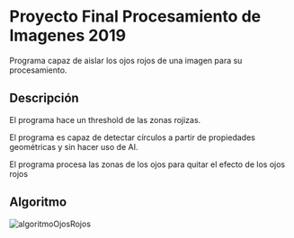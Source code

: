 # Proyecto Final Procesamiento de Imagenes 2019

Programa capaz de aislar los ojos rojos de una imagen para su procesamiento. 

## Descripción

El programa hace un threshold de las zonas rojizas.

El programa es capaz de detectar círculos a partir de propiedades geométricas y sin hacer uso de AI.

El programa procesa las zonas de los ojos para quitar el efecto de los ojos rojos


## Algoritmo
![algoritmoOjosRojos](https://raw.githubusercontent.com/JuanGuerreroUP/ProyectoImagenes/master/AlgoritmoOjosRojos.png)
